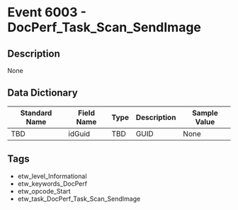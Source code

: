 # Event 6003 - DocPerf_Task_Scan_SendImage

## Description
None

## Data Dictionary
|Standard Name|Field Name|Type|Description|Sample Value|
|---|---|---|---|---|
|TBD|idGuid|TBD|GUID|None|None|

## Tags
* etw_level_Informational
* etw_keywords_DocPerf
* etw_opcode_Start
* etw_task_DocPerf_Task_Scan_SendImage